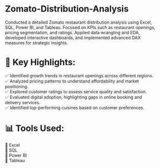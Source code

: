 # Zomato-Distribution-Analysis
Conducted a detailed Zomato restaurant distribution analysis using Excel, SQL, Power BI, and Tableau. Focused on KPIs such as restaurant openings, pricing segmentation, and ratings. Applied data wrangling and EDA, developed interactive dashboards, and implemented advanced DAX measures for strategic insights.

# 🚀 Key Highlights:<br>
✅ Identified growth trends in restaurant openings across different regions.<br>
✅ Analyzed pricing patterns to understand affordability and market positioning.<br>
✅ Explored customer ratings to assess service quality and satisfaction.<br>
✅ Evaluated digital adoption, highlighting gaps in online booking and delivery services.<br>
✅ Identified top-performing cuisines based on customer preferences.<br>

# 📊 Tools Used:
🔹 Excel<br>
🔹 SQL<br>
🔹 Power BI<br>
🔹 Tableau<br>
